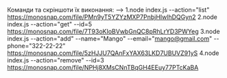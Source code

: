 Команди та скріншоти їх виконання: -->
1.node index.js --action="list"
<https://monosnap.com/file/PMn9yT5YZYzMXP7PnbjHIwlhDQGyn2>
2.node index.js --action="get" --id=5
<https://monosnap.com/file/7T93oKIoBVwbGnQC8pRhLrYD3PWYeg>
3.node index.js --action="add" --name="Mango" --email="mango@gmail.com" --phone="322-22-22"
<https://monosnap.com/file/5zHJJU7QAnFxYAX63LKD7UBUVZ91yS>
4.node index.js --action="remove" --id=3
<https://monosnap.com/file/NPHj8XMsCNnTBqGH4EEuy77PTcKaBA>
